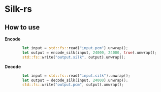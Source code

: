 # Silk-rs

## How to use

**Encode**

```rust
        let input = std::fs::read("input.pcm").unwrap();
        let output = encode_silk(input, 24000, 24000, true).unwrap();
        std::fs::write("output.silk", output).unwrap();
```

**Decode**

```rust
        let input = std::fs::read("input.silk").unwrap();
        let output = decode_silk(input, 24000).unwrap();
        std::fs::write("output.pcm", output).unwrap();
```